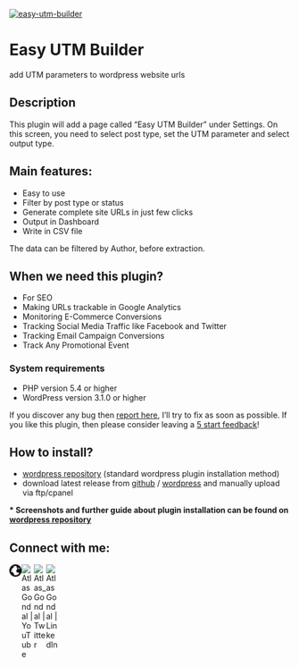 [![easy-utm-builder](https://socialify.git.ci/AtlasGondal/easy-utm-builder/image?description=1&descriptionEditable=extract%20media%20URLs%20of%20wordpress%20website&forks=1&issues=1&language=1&logo=https%3A%2F%2Fraw.githubusercontent.com%2Fdevicons%2Fdevicon%2Fmaster%2Ficons%2Fwordpress%2Fwordpress-original.svg&owner=1&pattern=Brick%20Wall&pulls=1&stargazers=1&theme=Light)][plugin-url]

# Easy UTM Builder
add UTM parameters to wordpress website urls

## Description

This plugin will add a page called “Easy UTM Builder” under Settings. On this screen, you need to select post type, set the UTM parameter and select output type.

## Main features:
- Easy to use
- Filter by post type or status
- Generate complete site URLs in just few clicks
- Output in Dashboard
- Write in CSV file

The data can be filtered by Author, before extraction.

## When we need this plugin?
- For SEO
- Making URLs trackable in Google Analytics
- Monitoring E-Commerce Conversions
- Tracking Social Media Traffic like Facebook and Twitter
- Tracking Email Campaign Conversions
- Track Any Promotional Event

### System requirements
- PHP version 5.4 or higher
- WordPress version 3.1.0 or higher

If you discover any bug then [report here][contact], I’ll try to fix as soon as possible. If you like this plugin, then please consider leaving a [5 start feedback][rating-url]!


## How to install?
- [wordpress repository][plugin-url] (standard wordpress plugin installation method)
- download latest release from [github][github-release] / [wordpress][plugin-url] and manually upload via ftp/cpanel

**\* Screenshots and further guide about plugin installation can be found on [wordpress repository][plugin-url]**

## Connect with me:

[<img align="left" alt="AtlasGondal.com" width="22px" src="https://raw.githubusercontent.com/iconic/open-iconic/master/svg/globe.svg" />][website]
[<img align="left" alt="AtlasGondal | YouTube" width="22px" src="https://cdn.jsdelivr.net/npm/simple-icons@v3/icons/youtube.svg" />][youtube]
[<img align="left" alt="Atlas_Gondal | Twitter" width="22px" src="https://cdn.jsdelivr.net/npm/simple-icons@v3/icons/twitter.svg" />][twitter]
[<img align="left" alt="AtlasGondal | LinkedIn" width="22px" src="https://cdn.jsdelivr.net/npm/simple-icons@v3/icons/linkedin.svg" />][linkedin]

<br/><br/>

[contact]: https://atlasgondal.com/contact-me/?utm_source=self&utm_medium=github&utm_campaign=easy-utm-builder&utm_term=description
[website]: https://atlasgondal.com/?utm_source=self&utm_medium=github&utm_campaign=easy-utm-builder&utm_term=description
[github]: https://github.com/AtlasGondal/
[twitter]: https://twitter.com/Atlas_Gondal/
[youtube]: https://www.youtube.com/AtlasGondal/
[instagram]: https://www.instagram.com/Atlas_Gondal/
[linkedin]: https://www.linkedin.com/in/AtlasGondal/
[plugin-url]: https://wordpress.org/plugins/easy-utm-builder/
[rating-url]: https://wordpress.org/support/plugin/easy-utm-builder/reviews/?filter=5
[github-release]: https://github.com/AtlasGondal/easy-utm-builder/releases/
